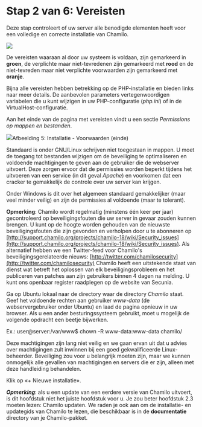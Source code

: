 # Stap 2 van 6: Vereisten

Deze stap controleert of uw server alle benodigde elementen heeft voor een volledige en correcte installatie van Chamilo.

![](../../../../.gitbook/assets/images3%20%281%29.png)

De vereisten waaraan al door uw systeem is voldaan, zijn gemarkeerd in **groen**, de verplichte maar niet-tevredenen zijn gemarkeerd met **rood** en de niet-tevreden maar niet verplichte voorwaarden zijn gemarkeerd met **oranje**.

Bijna alle vereisten hebben betrekking op de PHP-installatie en bieden links naar meer details. De aanbevolen parameters vertegenwoordigen variabelen die u kunt wijzigen in uw PHP-configuratie (*php.ini*) of in de VirtualHost-configuratie.

Aan het einde van de pagina met vereisten vindt u een sectie *Permissions op mappen en bestanden*.

![](../../../../.gitbook/assets/images5%20%281%29.png)Afbeelding 5: Installatie - Voorwaarden (einde)

Standaard is onder GNU/Linux schrijven niet toegestaan in mappen. U moet de toegang tot bestanden wijzigen om de beveiliging te optimaliseren en voldoende machtigingen te geven aan de gebruiker die de webserver uitvoert. Deze zorgen ervoor dat de permissies worden beperkt tijdens het uitvoeren van een service (in dit geval *Apache*) en voorkomen dat een cracker te gemakkelijk de controle over uw server kan krijgen.

Onder Windows is dit over het algemeen standaard gemakkelijker (maar veel minder veilig) en zijn de permissies al voldoende (maar te tolerant).

**Opmerking**: Chamilo wordt regelmatig (minstens één keer per jaar) gecontroleerd op beveiligingsfouten die uw server in gevaar zouden kunnen brengen. U kunt op de hoogte worden gehouden van de nieuwste beveiligingsfouten die zijn gevonden en verholpen door u te abonneren op [http://support.chamilo.org/projects/chamilo-18/wiki/Security_issues](http://support.chamilo.org/projects/chamilo-18/wiki/Security_issues). Als alternatief hebben we een Twitter-feed voor Chamilo's beveiligingsgerelateerde nieuws: [http://twitter.com/chamilosecurity](http://twitter.com/chamilosecurity) Chamilo heeft een uitstekende staat van dienst wat betreft het oplossen van elk beveiligingsprobleem en het publiceren van patches aan zijn gebruikers binnen 4 dagen na melding. U kunt ons openbaar register raadplegen op de website van Secunia.

Ga op Ubuntu lokaal naar de directory waar de directory *Chamilo* staat. Geef het voldoende rechten aan gebruiker *www-data* (de webservergebruiker onder Ubuntu) en laad de pagina opnieuw in uw browser. Als u een ander besturingssysteem gebruikt, moet u mogelijk de volgende opdracht een beetje bijwerken.

Ex.: user@server:/var/www$ chown -R www-data:www-data chamilo/

Deze machtigingen zijn lang niet veilig en we gaan ervan uit dat u advies over machtigingen zult inwinnen bij een goed gekwalificeerde Linux-beheerder. Beveiliging zou voor u belangrijk moeten zijn, maar we kunnen onmogelijk alle gevallen van machtigingen en servers die er zijn, alleen met deze handleiding behandelen.

Klik op «+ Nieuwe installatie».

***Opmerking***: als u een update van een eerdere versie van Chamilo uitvoert, is dit hoofdstuk niet het juiste hoofdstuk voor u. Je zou beter hoofdstuk 2.3 moeten lezen: Chamilo updaten. We raden je ook aan om de installatie- en updategids van Chamilo te lezen, die beschikbaar is in de **documentatie** directory van je Chamilo-pakket.
